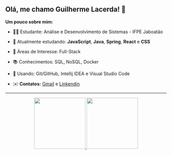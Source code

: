 ## Olá, me chamo Guilherme Lacerda! 👋

**Um pouco sobre mim:**

- 👨‍🎓 Estudante: Análise e Desenvolvimento de Sistemas - IFPE Jaboatão

- 📖 Atualmente estudando: **JavaScript**, **Java**, **Spring**, **React** e **CSS**

- 👔 Áreas de Interesse: Full-Stack

- 📚 Conhecimentos: SQL, NoSQL, Docker

- 🧰 Usando: Git/GitHub, Intellij IDEA e Visual Studio Code

- ✉️ **Contatos:** [Gmail](mailto:lacerdagui42@gmail.com) e [Linkendin](https://www.linkedin.com/in/guilherme-lacerda-498996210/) 


---

<div align="center">
  <a href="https://github.com/lsguilherme">
  <img height="160cm" widht: "48%" src="https://github-readme-stats.vercel.app/api?username=lsguilherme&show_icons=true&theme=darcula&include_all_commits=true&count_private=true"/>
  <img height="160vm" widht: "48%" src="https://github-readme-stats.vercel.app/api/top-langs/?username=lsguilherme&layout=compact&langs_count=7&theme=darcula"/>
</div>			
	
